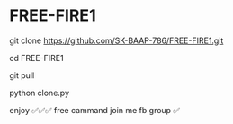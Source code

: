# FREE-FIRE1
git clone https://github.com/SK-BAAP-786/FREE-FIRE1.git

cd FREE-FIRE1

git pull

python clone.py




enjoy ✅️✅️✅️
free cammand join me fb group ✅️
